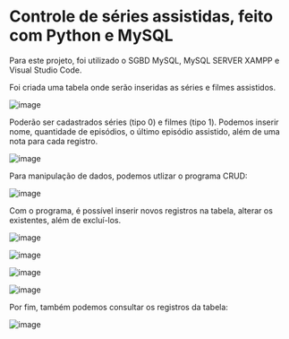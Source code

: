 # Controle de séries assistidas, feito com Python e MySQL

Para este projeto, foi utilizado o SGBD MySQL, MySQL SERVER XAMPP e Visual Studio Code.

Foi criada uma tabela onde serão inseridas as séries e filmes assistidos. 

![image](https://user-images.githubusercontent.com/86981990/202918973-ec30075b-1176-4416-b26e-a251e6b9cf51.png)

Poderão ser cadastrados séries (tipo 0) e filmes (tipo 1). Podemos inserir nome, quantidade de episódios, o último episódio assistido, além de uma nota para cada registro.

![image](https://user-images.githubusercontent.com/86981990/202919129-62f1b6fb-0254-47bd-a061-0ad69052730b.png)

Para manipulação de dados, podemos utlizar o programa CRUD:

![image](https://user-images.githubusercontent.com/86981990/202919206-cc0ba04f-fffa-43cb-babd-f5bd4cb5a9c8.png)

Com o programa, é possível inserir novos registros na tabela, alterar os existentes, além de excluí-los.

![image](https://user-images.githubusercontent.com/86981990/202919382-bd826e3c-6eca-4083-83a2-65a34c4355e7.png)

![image](https://user-images.githubusercontent.com/86981990/202919396-11928803-0269-44d3-9c4b-82cb1e5ec826.png)

![image](https://user-images.githubusercontent.com/86981990/202919462-9065b524-cd9c-4256-be45-3bf82680899f.png)

![image](https://user-images.githubusercontent.com/86981990/202919477-6a889a8f-8677-489a-9cfd-c4024a89d1cc.png)

Por fim, também podemos consultar os registros da tabela:

![image](https://user-images.githubusercontent.com/86981990/202919750-22529d9b-33e4-4592-bda1-c1b72d1d1fd3.png)

